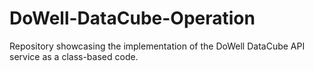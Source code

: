 # DoWell-DataCube-Operation
Repository showcasing the implementation of the DoWell DataCube API service as a class-based code.

